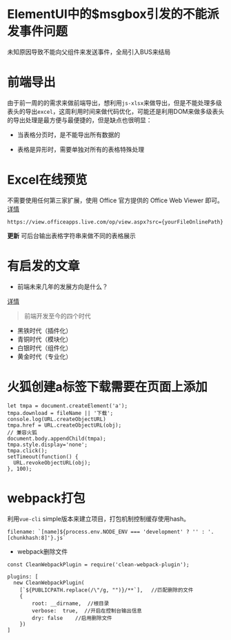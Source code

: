 # ElementUI中的$msgbox引发的不能派发事件问题

未知原因导致不能向父组件来发送事件，全局引入BUS来结局

# 前端导出

由于前一周的的需求来做前端导出，想利用`js-xlsx`来做导出，但是不能处理多级表头的导出`excel`，这周利用时间来做代码优化，可能还是利用DOM来做多级表头的导出处理是最方便与最便捷的，但是缺点也很明显：

* 当表格分页时，是不能导出所有数据的

* 表格是异形时，需要单独对所有的表格特殊处理

# Excel在线预览

不需要使用任何第三家扩展，使用 Office 官方提供的 Office Web Viewer 即可。[详情](https://segmentfault.com/a/1190000012164793)

```
https://view.officeapps.live.com/op/view.aspx?src={yourFileOnlinePath}
```

**更新**
可后台输出表格字符串来做不同的表格展示

# 有启发的文章

* 前端未来几年的发展方向是什么？

[详情](https://mp.weixin.qq.com/s/MbuCazNgkLYyxD08V0x6bg)

> 前端开发至今的四个时代

* 黑铁时代（插件化）
* 青铜时代（模块化）
* 白银时代（组件化）
* 黄金时代（专业化）

# 火狐创建a标签下载需要在页面上添加

```
let tmpa = document.createElement('a');
tmpa.download = fileName || '下载';
console.log(URL.createObjectURL)
tmpa.href = URL.createObjectURL(obj);
// 兼容火狐
document.body.appendChild(tmpa);
tmpa.style.display='none';
tmpa.click();
setTimeout(function() {
  URL.revokeObjectURL(obj);
}, 100);
```

# webpack打包

利用`vue-cli` simple版本来建立项目，打包机制控制缓存使用hash。

```
filename: `[name]${process.env.NODE_ENV === 'development' ? '' : '.[chunkhash:8]'}.js`
```

* webpack删除文件

```
const CleanWebpackPlugin = require('clean-webpack-plugin');

plugins: [
  new CleanWebpackPlugin(
    [`${PUBLICPATH.replace(/\"/g, "")}/**`],　 //匹配删除的文件
    {
        root: __dirname,  //根目录
        verbose:  true,  //开启在控制台输出信息
        dry: false    //启用删除文件
    })
]
```